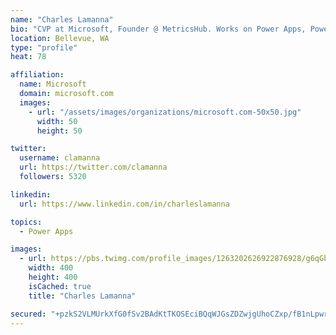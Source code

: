 ```yaml
---
name: "Charles Lamanna"
bio: "CVP at Microsoft, Founder @ MetricsHub. Works on Power Apps, Power Automate, Power Virtual Agent, Common Data Service and Dynamics 365."
location: Bellevue, WA
type: "profile"
heat: 78

affiliation:
  name: Microsoft
  domain: microsoft.com
  images:
    - url: "/assets/images/organizations/microsoft.com-50x50.jpg"
      width: 50
      height: 50

twitter:
  username: clamanna
  url: https://twitter.com/clamanna
  followers: 5320

linkedin:
  url: https://www.linkedin.com/in/charleslamanna

topics:
  - Power Apps

images:
  - url: https://pbs.twimg.com/profile_images/1263202626922876928/g6qGbHZ-_400x400.jpg
    width: 400
    height: 400
    isCached: true
    title: "Charles Lamanna"

secured: "+pzkS2VLMUrkXfG0fSv2BAdKtTKOSEciBQqWJGsZDZwjgUhoCZxp/fB1nLpwrKdfBc6TRYA8iWd2ofdwthUZxIwKbmc9JytlqBXbVkSZpcQl0pSzK0I7igE7iuy9V+KR3iJODZ7sOPrnwgiW3OoEPpfDxkxggnlEk717IoGEmRMtVbtbIu3GzHeaQ382R+AqLgJ9PzFeICbsH0MSLkppvblcnuypfuEtGwIpE0XC1vRgj2fPbwrsoyUomhAP6ITdV14I7axYWdDZa/ycuOYkOIeYWGF+8aae+/ahusq8zJQb/Z9npdEYO32M8m+TKavv8vHYz3GeQzfVQC/gI3xb3Rfqh5KstBu8HnMqd4iRrZjHzcxpxzE4lFNxKD3pVyc5+o/epv/9cXRYvy6CRRVJvj+xD2gJCeTKKPRPg9OgLK0=;NUCrfpioPRHf8AckSG2l4w=="
---
```


